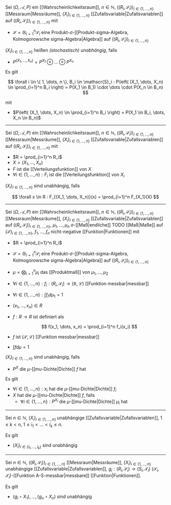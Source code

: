 Sei $(\Omega, \mathcal{A}, P)$ ein [[Wahrscheinlichkeitsraum]], $n \in \mathbb{N}$, $((R_i, \mathscr{S}_i))_{i \in \{ 1, \dots, n \}}$ [[Messraum|Messräume]], $(X_i)_{i \in \{ 1, \dots, n \}}$ [[Zufallsvariable|Zufallsvariablen]] auf $((R_i, \mathscr{S}_i))_{i \in \{ 1, \dots, n \}}$ mit
- $\mathscr{S} = \bigotimes_{i=1}^n \mathscr{S}_i$ eine Produkt-$\sigma$-[[Produkt-sigma-Algebra,  Kolmogorowsche sigma-Algebra|Algebra]] auf $((R_i, \mathscr{S}_i))_{i \in \{ 1, \dots, n \}}$

$(X_i)_{i \in \{ 1, \dots, n \}}$ heißen *(stochastisch) unabhängig*, falls
- $P^{(X_1, \dots, X_n)} = P^{X_1} \otimes \dots \otimes P^{X_n}$

Es gilt

$$
	\forall i \in \{ 1, \dots, n \}, B_i \in \mathscr{S}_i : P\left( (X_1, \dots, X_n) \in \prod_{i=1}^n B_i \right) = P(X_1 \in B_1) \cdot \dots \cdot P(X_n \in B_n)
$$

mit
- $P\left( (X_1, \dots, X_n) \in \prod_{i=1}^n B_i \right) = P(X_1 \in B_i, \dots, X_n \in B_n)$

---

Sei $(\Omega, \mathcal{A}, P)$ ein [[Wahrscheinlichkeitsraum]], $n \in \mathbb{N}$, $((R_i, \mathscr{S}_i))_{i \in \{ 1, \dots, n \}}$ [[Messraum|Messräume]], $(X_i)_{i \in \{ 1, \dots, n \}}$ [[Zufallsvariable|Zufallsvariablen]] auf $((R_i, \mathscr{S}_i))_{i \in \{ 1, \dots, n \}}$ mit
- $R = \prod_{i=1}^n R_i$
- $X = (X_1, \dots, X_n)$
- $F$ ist die [[Verteilungsfunktion]] von $X$
- $\forall i \in \{ 1, \dots, n \} : F_i$ ist die [[Verteilungsfunktion]] von $X_i$

$(X_i)_{i \in \{ 1, \dots, n \}}$ sind unabhängig, falls

$$
	\forall x \in R : F_{(X_1, \dots, X_n)}(x) = \prod_{i=1}^n F_{X_1}(X)
$$

---

Sei $(\Omega, \mathcal{A}, P)$ ein [[Wahrscheinlichkeitsraum]], $n \in \mathbb{N}$, $((R_i, \mathscr{S}_i))_{i \in \{ 1, \dots, n \}}$ [[Messraum|Messräume]], $(X_i)_{i \in \{ 1, \dots, n \}}$ [[Zufallsvariable|Zufallsvariablen]] auf $((R_i, \mathscr{S}_i))_{i \in \{ 1, \dots, n \}}$, $\mu_1, \dots, \mu_n$ $\sigma$-[[Maß|endliche]] TODO [[Maß|Maße]] auf $(\mathscr{S})_{i \in \{ 1, \dots, n \}}$, $f_1, \dots, f_n$ nicht-negative [[Funktion|Funktionen]] mit
- $R = \prod_{i=1}^n R_i$
- $\mathscr{S} = \bigotimes_{i=1}^n \mathscr{S}_i$ eine Produkt-$\sigma$-[[Produkt-sigma-Algebra,  Kolmogorowsche sigma-Algebra|Algebra]] auf $((R_i, \mathscr{S}_i))_{i \in \{ 1, \dots, n \}}$
- $\mu = \bigotimes_{i=1}^n \mu_i$ das [[Produktmaß]] von $\mu_1, \dots, \mu_2$
- $\forall i \in \{ 1, \dots, n \} : f_i : (R_i, \mathscr{S}_i) \to (\mathbb{R}, \mathcal{L})$ [[Funktion messbar|messbar]]
- $\forall i \in \{ 1, \dots, n \} : \int f_i d\mu_1 = 1$
- $(x_1, \dots, x_n) \in R$
- $f : R \to R$ ist definiert als
  
  $$
  f(x_1, \dots, x_n) = \prod_{i=1}^n f_i(x_i)
  $$
  
- $f$ ist $(\mathscr{S}, \mathcal{L})$ [[Funktion messbar|messbar]]
- $\int f d\mu = 1$

$(X_i)_{i \in \{ 1, \dots, n \}}$ sind unabhängig, falls
- $P^X$ die $\mu$-[[mu-Dichte|Dichte]] $f$ hat

Es gilt
- $\forall i \in \{ 1, \dots, n \} : x_i$ hat die $\mu$-[[mu-Dichte|Dichte]] $f_i$
- $X$ hat die $\mu$-[[mu-Dichte|Dichte]] $f$, falls
	- $\forall i \in \{ 1, \dots, n \} : P^{X_i}$ die $\mu$-[[mu-Dichte|Dichte]] $\mu_i$ hat

---

Sei $n \in \mathbb{N}$, $(X_i)_{i \in \{ 1, \dots, n \}}$ unabhängige [[Zufallsvariable|Zufallsvariablen]], $1 \le k \lt  n$, $1 \le i_1 \lt \dots \lt i_k \le n$.

Es gilt
- $(X_i)_{i \in \{ i_1, \dots, i_k \}}$ sind unabhängig

---

Sei $n \in \mathbb{N}$, $((R_i, \mathscr{S}_i))_{i \in \{ 1, \dots, n \}}$ [[Messraum|Messräume]], $(X_i)_{i \in \{ 1, \dots, n \}}$ unabhängige [[Zufallsvariable|Zufallsvariablen]], $g_i : (R_i, \mathscr{S}_i) \to (S_i, \mathcal{T}_i)$ $(\mathscr{S}_i, \mathcal{T}_i)$-[[Funktion A-S-messbar|messbare]] [[Funktion|Funktionen]].

Es gilt
- $(g_i \circ X_1), \dots, (g_n \circ X_n)$ sind unabhängig